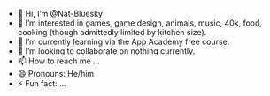 - 👋 Hi, I’m @Nat-Bluesky
- 👀 I’m interested in games, game design, animals, music, 40k, food, cooking (though admittedly limited by kitchen size).
- 🌱 I’m currently learning via the App Academy free course.
- 💞️ I’m looking to collaborate on nothing currently.
- 📫 How to reach me ...
- 😄 Pronouns: He/him
- ⚡ Fun fact: ...

<!---
Nat-Bluesky/Nat-Bluesky is a ✨ special ✨ repository because its `README.md` (this file) appears on your GitHub profile.
You can click the Preview link to take a look at your changes.
--->
